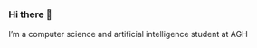 ### Hi there 👋
I’m a computer science and artificial intelligence student at AGH
<!--

Here are some ideas to get you started:

- 🔭 I’m currently working on NI
- 🌱 I’m currently learning coding
- 🤔 I’m looking for help with programming
-->
